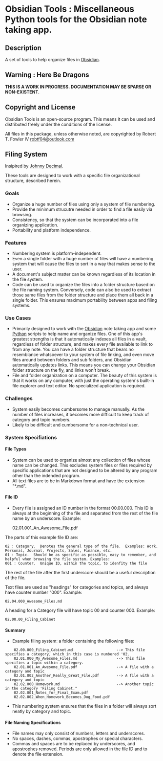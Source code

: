 # Obsidian Tools :  Miscellaneous Python tools for the Obsidian note taking app.

## Description

A set of tools to help organize files in [Obsidian](https://obsidian.md).

## Warning : Here Be Dragons

**THIS IS A WORK IN PROGRESS.  DOCUMENTATION MAY BE SPARSE OR NON-EXISTENT.**

## Copyright and License

Obsidian Tools is an open-source program. This means it can be used and distributed freely under the conditions of the license.

All files in this package, unless otherwise noted, are copyrighted by Robert T. Fowler IV <robtf04@outlook.com>

## Filing System

Insipired by [Johnny Decimal](https://johnnydecimal.com).

These tools are designed to work with a specific file organizational structure, described herein.
### Goals
- Organize a huge number of files using only a system of file numbering.  
- Provide the minimum strucutre needed in order to find a file easily via browsing.
- Consistency, so that the system can be incorporated into a file organizing application.
- Portability and platform independence.

### Features
- Numbering system is platform-independent.
- Even a single folder with a huge number of files will have a numbering system that will cause the files to sort in a way that makes sense to the user.
- A document's subject matter can be known regardless of its location in the file system.
- Code can be used to organize the files into a folder structure based on the file naming system.  Conversely, code can also be used to extract those same files from the folder structure and place them all back in a single folder.  This ensures maximum portability between apps and filing systems.

### Use Cases
- Primarily designed to work with the [Obsidian](https://obsidian.md) note taking app and some [Python](https://www.python.org) scripts to help name and organize files.  One of this app's greatest strengths is that it automatically indexes all files in a vault, regardless of folder structure, and makes every file available to link to from any note. You can have a folder structure that bears no resemblance whatsoever to your system of file linking, and even move files around between folders and sub folders, and Obsidian automatically updates links.  This means you can change your Obsidian folder structure on the fly, and links won't break.
- File and folder organization on a computer.  The beauty of this system is that it works on any computer, with just the operating system's built-in file explorer and text editor.  No specialized application is required.

### Challenges
- System easily becomes cumbersome to manage manually.  As the number of files increases, it becomes more difficult to keep track of category and topic numbers. 
- Likely to be difficult and cumbersome for a non-technical user.

### System Specifiations
#### File Types
- System can be used to organize almost any collection of files whose name can be changed.  This excludes system files or files required by specific applications that are not designed to be altered by any program other than the indended program.
- All text files are to be in Markdown format and have the extension "*.md".
  
#### File ID
- Every file is assigned an ID number in the format 00.00.000.  This ID is always at the beginning of the file and separated from the rest of the file name by an underscore.  Example:

    02.01.001_An_Awesome_File.pdf

The parts of this example file ID are:

    02 : Category.  Denotes the general type of the file.  Examples: Work, Personal, Journal, Projects, Sales, Finance, etc.
    01 : Topic.  Should be as specific as possible, easy to remember, and helpful when browsing the file system. Examples: 
    001 : Counter.  Unique ID, within the topic, to idenfity the file

The rest of the file after the first underscore should be a useful description of the file.

Text files are used as "headings" for categories and topics, and always have counter number "000". Example:

    02.04.000_Awesome_Files.md

A heading for a Category file will have topic 00 and counter 000.  Example:

    02.00.00_Filing_Cabinet

#### Summary

- Example filing system: a folder containing the following files:

```
    02.00.000_Filing_Cabinet.md                    --> This file specifies a category, which in this case is numbered '02.
    02.01.000_My_Awesome_Files.md                  --> This file specifies a topic within a category.
    02.01.001_An_Awesome_File.pdf                  --> A file with a category and topic
    02.01.002_Another_Really_Great_File.pdf        --> A file with a category and topic
    02.02.000_Homework.md                          --> Another topic in the category 'Filing Cabinet." 
    02.02.001_Notes_for_Final_Exam.pdf
    02.02.002_When_Homework_Becomes_Dog_Food.pdf
```

- This numbering system ensures that the files in a folder will always sort neatly by category and topic.

#### File Naming Specifications
- File names may only consist of numbers, letters and underscores. 
- No spaces, dashes, commas, apostrophes or special characters.  
- Commas and spaces are to be replaced by underscores, and apostrophes removed.  Periods are only allowed in the file ID and to denote the file extension.
  
